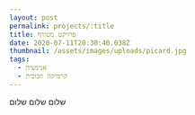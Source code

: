 ```yaml
---
layout: post
permalink: projects/:title
title: פרויקט מטורף
date: 2020-07-11T20:30:40.038Z
thumbnail: /assets/images/uploads/picard.jpg
tags:
  - אנימציה
  - קרמיקה וזכוכית
---
```

שלום שלום שלום